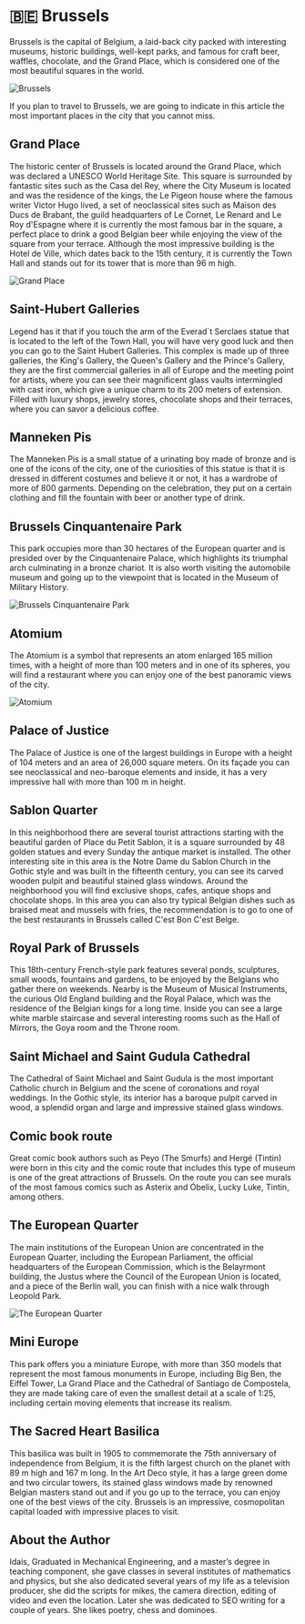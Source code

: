 # 🇧🇪 Brussels

Brussels is the capital of Belgium, a laid-back city packed with interesting museums, historic buildings, well-kept parks, and famous for craft beer, waffles, chocolate, and the Grand Place, which is considered one of the most beautiful squares in the world.

![Brussels](_static/images/brussels/brussels.png)

If you plan to travel to Brussels, we are going to indicate in this article the most important places in the city that you cannot miss.

## Grand Place

The historic center of Brussels is located around the Grand Place, which was declared a UNESCO World Heritage Site. This square is surrounded by fantastic sites such as the Casa del Rey, where the City Museum is located and was the residence of the kings, the Le Pigeon house where the famous writer Victor Hugo lived, a set of neoclassical sites such as Maison des Ducs de Brabant, the guild headquarters of Le Cornet, Le Renard and Le Roy d'Espagne where it is currently the most famous bar in the square, a perfect place to drink a good Belgian beer while enjoying the view of the square from your terrace. Although the most impressive building is the Hotel de Ville, which dates back to the 15th century, it is currently the Town Hall and stands out for its tower that is more than 96 m high.

![Grand Place](_static/images/brussels/grand_place.png)

## Saint-Hubert Galleries

Legend has it that if you touch the arm of the Everad´t Serclaes statue that is located to the left of the Town Hall, you will have very good luck and then you can go to the Saint Hubert Galleries. This complex is made up of three galleries, the King's Gallery, the Queen's Gallery and the Prince's Gallery, they are the first commercial galleries in all of Europe and the meeting point for artists, where you can see their magnificent glass vaults intermingled with cast iron, which give a unique charm to its 200 meters of extension. Filled with luxury shops, jewelry stores, chocolate shops and their terraces, where you can savor a delicious coffee.

## Manneken Pis

The Manneken Pis is a small statue of a urinating boy made of bronze and is one of the icons of the city, one of the curiosities of this statue is that it is dressed in different costumes and believe it or not, it has a wardrobe of more of 800 garments. Depending on the celebration, they put on a certain clothing and fill the fountain with beer or another type of drink.

## Brussels Cinquantenaire Park

This park occupies more than 30 hectares of the European quarter and is presided over by the Cinquantenaire Palace, which highlights its triumphal arch culminating in a bronze chariot. It is also worth visiting the automobile museum and going up to the viewpoint that is located in the Museum of Military History.

![Brussels Cinquantenaire Park](_static/images/brussels/brussels_cinquantenaire_park.png)

## Atomium

The Atomium is a symbol that represents an atom enlarged 165 million times, with a height of more than 100 meters and in one of its spheres, you will find a restaurant where you can enjoy one of the best panoramic views of the city.

![Atomium](_static/images/brussels/atomium.png)

## Palace of Justice

The Palace of Justice is one of the largest buildings in Europe with a height of 104 meters and an area of 26,000 square meters. On its façade you can see neoclassical and neo-baroque elements and inside, it has a very impressive hall with more than 100 m in height.

## Sablon Quarter

In this neighborhood there are several tourist attractions starting with the beautiful garden of Place du Petit Sablon, it is a square surrounded by 48 golden statues and every Sunday the antique market is installed. The other interesting site in this area is the Notre Dame du Sablon Church in the Gothic style and was built in the fifteenth century, you can see its carved wooden pulpit and beautiful stained glass windows. Around the neighborhood you will find exclusive shops, cafes, antique shops and chocolate shops.
In this area you can also try typical Belgian dishes such as braised meat and mussels with fries, the recommendation is to go to one of the best restaurants in Brussels called C'est Bon C'est Belge.

## Royal Park of Brussels

This 18th-century French-style park features several ponds, sculptures, small woods, fountains and gardens, to be enjoyed by the Belgians who gather there on weekends. Nearby is the Museum of Musical Instruments, the curious Old England building and the Royal Palace, which was the residence of the Belgian kings for a long time. Inside you can see a large white marble staircase and several interesting rooms such as the Hall of Mirrors, the Goya room and the Throne room.

## Saint Michael and Saint Gudula Cathedral

The Cathedral of Saint Michael and Saint Gudula is the most important Catholic church in Belgium and the scene of coronations and royal weddings. In the Gothic style, its interior has a baroque pulpit carved in wood, a splendid organ and large and impressive stained glass windows.

## Comic book route

Great comic book authors such as Peyo (The Smurfs) and Hergé (Tintin) were born in this city and the comic route that includes this type of museum is one of the great attractions of Brussels. On the route you can see murals of the most famous comics such as Asterix and Óbelix, Lucky Luke, Tintin, among others.

## The European Quarter

The main institutions of the European Union are concentrated in the European Quarter, including the European Parliament, the official headquarters of the European Commission, which is the Belayrmont building, the Justus where the Council of the European Union is located, and a piece of the Berlin wall, you can finish with a nice walk through Leopold Park.

![The European Quarter](_static/images/brussels/the_european_quarter.png)

## Mini Europe

This park offers you a miniature Europe, with more than 350 models that represent the most famous monuments in Europe, including Big Ben, the Eiffel Tower, La Grand Place and the Cathedral of Santiago de Compostela, they are made taking care of even the smallest detail at a scale of 1:25, including certain moving elements that increase its realism.

## The Sacred Heart Basilica

This basilica was built in 1905 to commemorate the 75th anniversary of independence from Belgium, it is the fifth largest church on the planet with 89 m high and 167 m long. In the Art Deco style, it has a large green dome and two circular towers, its stained glass windows made by renowned Belgian masters stand out and if you go up to the terrace, you can enjoy one of the best views of the city.
Brussels is an impressive, cosmopolitan capital loaded with impressive places to visit.

## About the Author

Idais, Graduated in Mechanical Engineering, and a master’s degree in teaching component, she gave classes in several institutes of mathematics and physics, but she also dedicated several years of my life as a television producer, she did the scripts for mikes, the camera direction, editing of video and even the location. Later she was dedicated to SEO writing for a couple of years. She likes poetry, chess and dominoes.
